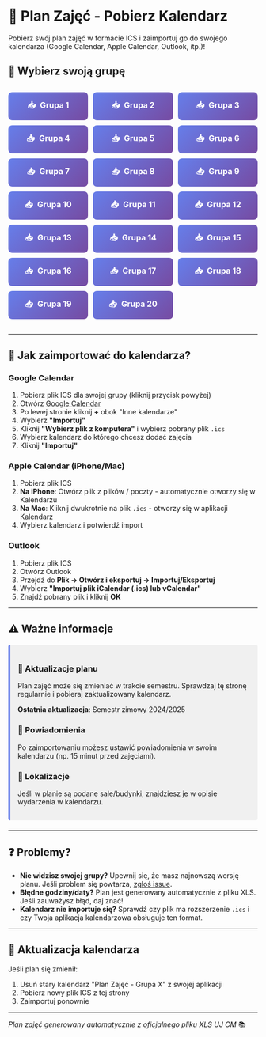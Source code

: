 # 📅 Plan Zajęć - Pobierz Kalendarz

Pobierz swój plan zajęć w formacie ICS i zaimportuj go do swojego kalendarza (Google Calendar, Apple Calendar, Outlook, itp.)!

## 🎯 Wybierz swoją grupę

<div style="max-width: 600px; margin: 20px auto;">

<style>
.group-selector {
  display: grid;
  grid-template-columns: repeat(auto-fill, minmax(120px, 1fr));
  gap: 10px;
  margin: 30px 0;
}

.group-btn {
  padding: 15px 20px;
  background: linear-gradient(135deg, #667eea 0%, #764ba2 100%);
  color: white;
  border: none;
  border-radius: 8px;
  font-size: 16px;
  font-weight: bold;
  cursor: pointer;
  transition: all 0.3s ease;
  text-decoration: none;
  display: inline-block;
  text-align: center;
}

.group-btn:hover {
  transform: translateY(-2px);
  box-shadow: 0 5px 15px rgba(102, 126, 234, 0.4);
}

.info-box {
  background: #f0f0f0;
  border-left: 4px solid #667eea;
  padding: 15px;
  margin: 20px 0;
  border-radius: 4px;
}

.download-icon {
  margin-right: 5px;
}
</style>

<div class="group-selector">
  <a href="../static/calendars/grupa_1.ics" class="group-btn" download>
    <span class="download-icon">📥</span> Grupa 1
  </a>
  <a href="../static/calendars/grupa_2.ics" class="group-btn" download>
    <span class="download-icon">📥</span> Grupa 2
  </a>
  <a href="../static/calendars/grupa_3.ics" class="group-btn" download>
    <span class="download-icon">📥</span> Grupa 3
  </a>
  <a href="../static/calendars/grupa_4.ics" class="group-btn" download>
    <span class="download-icon">📥</span> Grupa 4
  </a>
  <a href="../static/calendars/grupa_5.ics" class="group-btn" download>
    <span class="download-icon">📥</span> Grupa 5
  </a>
  <a href="../static/calendars/grupa_6.ics" class="group-btn" download>
    <span class="download-icon">📥</span> Grupa 6
  </a>
  <a href="../static/calendars/grupa_7.ics" class="group-btn" download>
    <span class="download-icon">📥</span> Grupa 7
  </a>
  <a href="../static/calendars/grupa_8.ics" class="group-btn" download>
    <span class="download-icon">📥</span> Grupa 8
  </a>
  <a href="../static/calendars/grupa_9.ics" class="group-btn" download>
    <span class="download-icon">📥</span> Grupa 9
  </a>
  <a href="../static/calendars/grupa_10.ics" class="group-btn" download>
    <span class="download-icon">📥</span> Grupa 10
  </a>
  <a href="../static/calendars/grupa_11.ics" class="group-btn" download>
    <span class="download-icon">📥</span> Grupa 11
  </a>
  <a href="../static/calendars/grupa_12.ics" class="group-btn" download>
    <span class="download-icon">📥</span> Grupa 12
  </a>
  <a href="../static/calendars/grupa_13.ics" class="group-btn" download>
    <span class="download-icon">📥</span> Grupa 13
  </a>
  <a href="../static/calendars/grupa_14.ics" class="group-btn" download>
    <span class="download-icon">📥</span> Grupa 14
  </a>
  <a href="../static/calendars/grupa_15.ics" class="group-btn" download>
    <span class="download-icon">📥</span> Grupa 15
  </a>
  <a href="../static/calendars/grupa_16.ics" class="group-btn" download>
    <span class="download-icon">📥</span> Grupa 16
  </a>
  <a href="../static/calendars/grupa_17.ics" class="group-btn" download>
    <span class="download-icon">📥</span> Grupa 17
  </a>
  <a href="../static/calendars/grupa_18.ics" class="group-btn" download>
    <span class="download-icon">📥</span> Grupa 18
  </a>
  <a href="../static/calendars/grupa_19.ics" class="group-btn" download>
    <span class="download-icon">📥</span> Grupa 19
  </a>
  <a href="../static/calendars/grupa_20.ics" class="group-btn" download>
    <span class="download-icon">📥</span> Grupa 20
  </a>
</div>

</div>

---

## 📱 Jak zaimportować do kalendarza?

### Google Calendar

1. Pobierz plik ICS dla swojej grupy (kliknij przycisk powyżej)
2. Otwórz [Google Calendar](https://calendar.google.com)
3. Po lewej stronie kliknij **+** obok "Inne kalendarze"
4. Wybierz **"Importuj"**
5. Kliknij **"Wybierz plik z komputera"** i wybierz pobrany plik `.ics`
6. Wybierz kalendarz do którego chcesz dodać zajęcia
7. Kliknij **"Importuj"**

### Apple Calendar (iPhone/Mac)

1. Pobierz plik ICS
2. **Na iPhone**: Otwórz plik z plików / poczty - automatycznie otworzy się w Kalendarzu
3. **Na Mac**: Kliknij dwukrotnie na plik `.ics` - otworzy się w aplikacji Kalendarz
4. Wybierz kalendarz i potwierdź import

### Outlook

1. Pobierz plik ICS
2. Otwórz Outlook
3. Przejdź do **Plik → Otwórz i eksportuj → Importuj/Eksportuj**
4. Wybierz **"Importuj plik iCalendar (.ics) lub vCalendar"**
5. Znajdź pobrany plik i kliknij **OK**

---

## ⚠️ Ważne informacje

<div class="info-box">

### 📌 Aktualizacje planu

Plan zajęć może się zmieniać w trakcie semestru. Sprawdzaj tę stronę regularnie i pobieraj zaktualizowany kalendarz.

**Ostatnia aktualizacja**: Semestr zimowy 2024/2025

### 🔔 Powiadomienia

Po zaimportowaniu możesz ustawić powiadomienia w swoim kalendarzu (np. 15 minut przed zajęciami).

### 📍 Lokalizacje

Jeśli w planie są podane sale/budynki, znajdziesz je w opisie wydarzenia w kalendarzu.

</div>

---

## ❓ Problemy?

- **Nie widzisz swojej grupy?** Upewnij się, że masz najnowszą wersję planu. Jeśli problem się powtarza, [zgłoś issue](https://github.com/yourusername/cmuj-wiki/issues).
- **Błędne godziny/daty?** Plan jest generowany automatycznie z pliku XLS. Jeśli zauważysz błąd, daj znać!
- **Kalendarz nie importuje się?** Sprawdź czy plik ma rozszerzenie `.ics` i czy Twoja aplikacja kalendarzowa obsługuje ten format.

---

## 🔄 Aktualizacja kalendarza

Jeśli plan się zmienił:

1. Usuń stary kalendarz "Plan Zajęć - Grupa X" z swojej aplikacji
2. Pobierz nowy plik ICS z tej strony
3. Zaimportuj ponownie

---

*Plan zajęć generowany automatycznie z oficjalnego pliku XLS UJ CM* 📚
